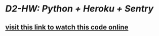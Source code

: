 # ***D2-HW: Python + Heroku + Sentry***
## [visit this link to watch this code online](https://heroku-d2-hw.herokuapp.com/)
